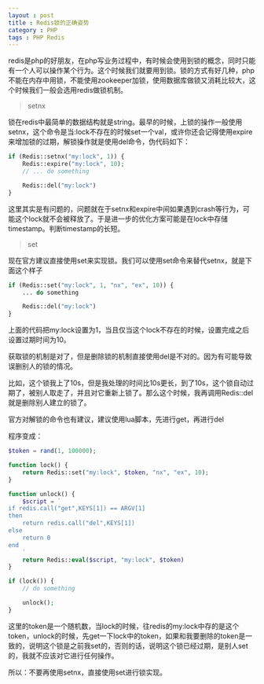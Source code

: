 ```yaml
---
layout : post
title : Redis锁的正确姿势
category : PHP
tags : PHP Redis
---
```


redis是php的好朋友，在php写业务过程中，有时候会使用到锁的概念，同时只能有一个人可以操作某个行为。这个时候我们就要用到锁。锁的方式有好几种，php不能在内存中用锁，不能使用zookeeper加锁，使用数据库做锁又消耗比较大，这个时候我们一般会选用redis做锁机制。

<!--more-->

> setnx

锁在redis中最简单的数据结构就是string。最早的时候，上锁的操作一般使用setnx，这个命令是当:lock不存在的时候set一个val，或许你还会记得使用expire来增加锁的过期，解锁操作就是使用del命令，伪代码如下：

```php
if (Redis::setnx("my:lock", 1)) {
    Redis::expire("my:lock", 10);
    // ... do something

    Redis::del("my:lock")
}
```

这里其实是有问题的，问题就在于setnx和expire中间如果遇到crash等行为，可能这个lock就不会被释放了。于是进一步的优化方案可能是在lock中存储timestamp。判断timestamp的长短。

> set

现在官方建议直接使用set来实现锁。我们可以使用set命令来替代setnx，就是下面这个样子

```php
if (Redis::set("my:lock", 1, "nx", "ex", 10)) {
    ... do something

    Redis::del("my:lock")
}
```

上面的代码把my:lock设置为1，当且仅当这个lock不存在的时候，设置完成之后设置过期时间为10。

获取锁的机制是对了，但是删除锁的机制直接使用del是不对的。因为有可能导致误删别人的锁的情况。

比如，这个锁我上了10s，但是我处理的时间比10s更长，到了10s，这个锁自动过期了，被别人取走了，并且对它重新上锁了。那么这个时候，我再调用Redis::del就是删除别人建立的锁了。

官方对解锁的命令也有建议，建议使用lua脚本，先进行get，再进行del

程序变成：

```php
$token = rand(1, 100000);

function lock() {
    return Redis::set("my:lock", $token, "nx", "ex", 10);
}

function unlock() {
    $script = `
if redis.call("get",KEYS[1]) == ARGV[1]
then
    return redis.call("del",KEYS[1])
else
    return 0
end    
    `
    return Redis::eval($script, "my:lock", $token)
}

if (lock()) {
    // do something

    unlock();
}
```

这里的token是一个随机数，当lock的时候，往redis的my:lock中存的是这个token，unlock的时候，先get一下lock中的token，如果和我要删除的token是一致的，说明这个锁是之前我set的，否则的话，说明这个锁已经过期，是别人set的，我就不应该对它进行任何操作。

所以：不要再使用setnx，直接使用set进行锁实现。
